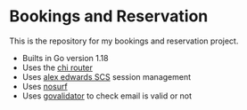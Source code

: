 # Bookings and Reservation

This is the repository for my bookings and reservation project.


- Builts in Go version 1.18
- Uses the [chi router](http://github.com/go-chi/chi)
- Uses [alex edwards SCS](http://github.com/alexedwards/scs) session management
- Uses [nosurf](http://github.com/justinas/nosurf)
- Uses [govalidator](https://github.com/asaskevich/govalidator) to check email is valid or not